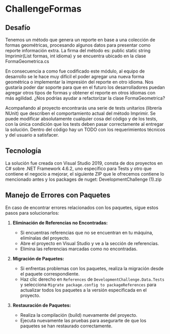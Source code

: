 # ChallengeFormas

## Desafío

Tenemos un método que genera un reporte en base a una colección de formas geométricas, procesando algunos datos para presentar como reporte información extra. La firma del método es: public static string Imprimir(List<FormaGeometrica> formas, int idioma) y se encuentra ubicado en la clase FormaGeometrica.cs

En consecuencia a como fue codificado este módulo, al equipo de desarrollo se le hace muy difícil el poder agregar una nueva forma geométrica o implementar la impresión del reporte en otro idioma. Nos gustaría poder dar soporte para que en el futuro los desarrolladores puedan agregar otros tipos de formas y obtener el reporte en otros idiomas con más agilidad. ¿Nos podrías ayudar a refactorizar la clase FormaGeometrica?

Acompañando al proyecto encontrarás una serie de tests unitarios (librería NUnit) que describen el comportamiento actual del método Imprimir. Se puede modificar absolutamente cualquier cosa del código y de los tests, con la única condición que los tests deben pasar correctamente al entregar la solución.
Dentro del código hay un TODO con los requerimientos técnicos y del usuario a satisfacer.

## Tecnología

La solución fue creada con Visual Studio 2019, consta de dos proyectos en C# sobre .NET Framework 4.6.2, uno específico para Tests y otro que contiene el negocio a mejorar, el siguiente ZIP que le ofrecemos contiene lo mencionado antes y los packages de nuget:
 DevelopmentChallenge (1).zip


## Manejo de Errores con Paquetes

En caso de encontrar errores relacionados con los paquetes, sigue estos pasos para solucionarlos:

1. **Eliminación de Referencias no Encontradas:**
   - Si encuentras referencias que no se encuentran en tu máquina, elimínalas del proyecto.
   - Abre el proyecto en Visual Studio y ve a la sección de referencias.
   - Elimina las referencias marcadas como no encontradas.

2. **Migración de Paquetes:**
   - Si enfrentas problemas con los paquetes, realiza la migración desde el paquete correspondiente.
   - Haz clic derecho en `References` de `DevelopmentChallenge.Data.Tests` y selecciona `Migrate package.config to packageReferences` para actualizar todos los paquetes a la versión especificada en el proyecto.

3. **Restauración de Paquetes:**
   - Realiza la compilación (build) nuevamente del proyecto.
   - Ejecuta nuevamente las pruebas para asegurarte de que los paquetes se han restaurado correctamente.

